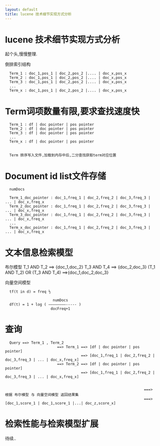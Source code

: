 ```yaml
---
layout: default
title: lucene 技术细节实现方式分析
---
```

lucene 技术细节实现方式分析
================

  起个头,慢慢整理.


倒排索引结构

      Term_1 : doc_1,pos_1 | doc_2,pos_2 |.... | doc_x,pos_x
      Term_2 : doc_1,pos_1 | doc_2,pos_2 |.... | doc_x,pos_x
      Term_3 : doc_1,pos_1 | doc_2,pos_2 |.... | doc_x,pos_x
      ...
      Term_x : doc_1,pos_1 | doc_2,pos_2 |.... | doc_x,pos_x





Term词项数量有限,要求查找速度快
================
      Term_1 : df | doc pointer | pos pointer
      Term_2 : df | doc pointer | pos pointer
      Term_3 : df | doc pointer | pos pointer
      ...
      Term_x : df | doc pointer | pos pointer


      Term 排序写入文件,加载到内存中后,二分查找获取term对应位置



Document id list文件存储
================
      numDocs

      Term_1_doc_pointer : doc_1,freq_1 | doc_2,freq_2 | doc_3,freq_3 | ... | doc_x,freq_x
      Term_2_doc_pointer : doc_1,freq_1 | doc_2,freq_2 | doc_3,freq_3 | ... | doc_x,freq_x
      Term_3_doc_pointer : doc_1,freq_1 | doc_2,freq_2 | doc_3,freq_3 | ... | doc_x,freq_x
      ...
      Term_x_doc_pointer : doc_1,freq_1 | doc_2,freq_2 | doc_3,freq_3 | ... | doc_x,freq_x


文本信息检索模型
===============
  布尔模型
      T_1 AND T_2 ==> {doc_1,doc_2}
      T_3 AND T_4 ==> {doc_2,doc_3}
      (T_1 AND T_2) OR (T_3 AND T_4) ==>{doc_1,doc_2,doc_3}

  向量空间模型
             
      
      tf(t in d) = freq ½

                          numDocs
      df(t) = 1 + log ( ––––––––----- )
                         docFreq+1


查询
================

      Query ==> Term_1 , Term_2 
                            ==> Term_1 ==> [df | doc pointer | pos pointer]
                                       ==> [doc_1,freq_1 | doc_2,freq_2 | doc_3,freq_3 | ... | doc_x,freq_x]
                            ==> Term_2 ==> [df | doc pointer | pos pointer]
                                       ==> [doc_1,freq_1 | doc_2,freq_2 | doc_3,freq_3 | ... | doc_x,freq_x]


                                                                    ===> 根据 布尔模型 与 向量空间模型 返回结果集
                                                                    ===> [doc_1,score_1 | doc_1,score_1 |...| doc_z,score_x]




检索性能与检索模型扩展
================

待续..















